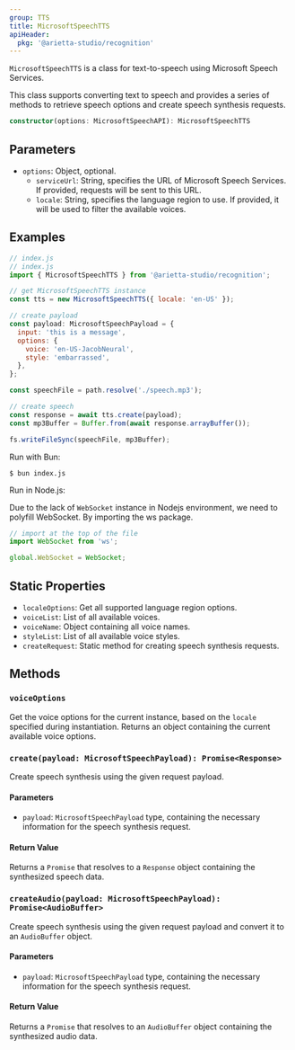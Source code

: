 ```yaml
---
group: TTS
title: MicrosoftSpeechTTS
apiHeader:
  pkg: '@arietta-studio/recognition'
---
```


`MicrosoftSpeechTTS` is a class for text-to-speech using Microsoft Speech Services.

This class supports converting text to speech and provides a series of methods to retrieve speech options and create speech synthesis requests.

```ts
constructor(options: MicrosoftSpeechAPI): MicrosoftSpeechTTS
```

## Parameters

- `options`: Object, optional.
  - `serviceUrl`: String, specifies the URL of Microsoft Speech Services. If provided, requests will be sent to this URL.
  - `locale`: String, specifies the language region to use. If provided, it will be used to filter the available voices.

## Examples

```js
// index.js
// index.js
import { MicrosoftSpeechTTS } from '@arietta-studio/recognition';

// get MicrosoftSpeechTTS instance
const tts = new MicrosoftSpeechTTS({ locale: 'en-US' });

// create payload
const payload: MicrosoftSpeechPayload = {
  input: 'this is a message',
  options: {
    voice: 'en-US-JacobNeural',
    style: 'embarrassed',
  },
};

const speechFile = path.resolve('./speech.mp3');

// create speech
const response = await tts.create(payload);
const mp3Buffer = Buffer.from(await response.arrayBuffer());

fs.writeFileSync(speechFile, mp3Buffer);
```

Run with Bun:

```shell
$ bun index.js
```

Run in Node.js:

Due to the lack of `WebSocket` instance in Nodejs environment, we need to polyfill WebSocket. By importing the ws package.

```js
// import at the top of the file
import WebSocket from 'ws';

global.WebSocket = WebSocket;
```

## Static Properties

- `localeOptions`: Get all supported language region options.
- `voiceList`: List of all available voices.
- `voiceName`: Object containing all voice names.
- `styleList`: List of all available voice styles.
- `createRequest`: Static method for creating speech synthesis requests.

## Methods

### `voiceOptions`

Get the voice options for the current instance, based on the `locale` specified during instantiation. Returns an object containing the current available voice options.

### `create(payload: MicrosoftSpeechPayload): Promise<Response>`

Create speech synthesis using the given request payload.

#### Parameters

- `payload`: `MicrosoftSpeechPayload` type, containing the necessary information for the speech synthesis request.

#### Return Value

Returns a `Promise` that resolves to a `Response` object containing the synthesized speech data.

### `createAudio(payload: MicrosoftSpeechPayload): Promise<AudioBuffer>`

Create speech synthesis using the given request payload and convert it to an `AudioBuffer` object.

#### Parameters

- `payload`: `MicrosoftSpeechPayload` type, containing the necessary information for the speech synthesis request.

#### Return Value

Returns a `Promise` that resolves to an `AudioBuffer` object containing the synthesized audio data.
